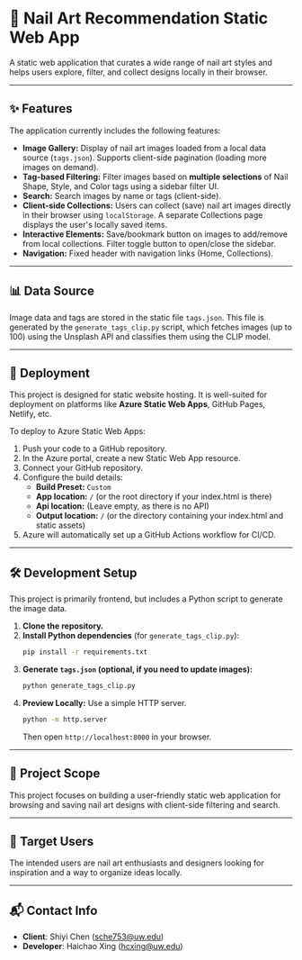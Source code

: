 # 💅 Nail Art Recommendation Static Web App

A static web application that curates a wide range of nail art styles and helps users explore, filter, and collect designs locally in their browser.

---

## ✨ Features

The application currently includes the following features:

- **Image Gallery:** Display of nail art images loaded from a local data source (`tags.json`). Supports client-side pagination (loading more images on demand).
- **Tag-based Filtering:** Filter images based on **multiple selections** of Nail Shape, Style, and Color tags using a sidebar filter UI.
- **Search:** Search images by name or tags (client-side).
- **Client-side Collections:** Users can collect (save) nail art images directly in their browser using `localStorage`. A separate Collections page displays the user's locally saved items.
- **Interactive Elements:** Save/bookmark button on images to add/remove from local collections. Filter toggle button to open/close the sidebar.
- **Navigation:** Fixed header with navigation links (Home, Collections).

---

## 📊 Data Source

Image data and tags are stored in the static file `tags.json`. This file is generated by the `generate_tags_clip.py` script, which fetches images (up to 100) using the Unsplash API and classifies them using the CLIP model.

---

## 🚀 Deployment

This project is designed for static website hosting. It is well-suited for deployment on platforms like **Azure Static Web Apps**, GitHub Pages, Netlify, etc.

To deploy to Azure Static Web Apps:

1.  Push your code to a GitHub repository.
2.  In the Azure portal, create a new Static Web App resource.
3.  Connect your GitHub repository.
4.  Configure the build details:
    *   **Build Preset:** `Custom`
    *   **App location:** `/` (or the root directory if your index.html is there)
    *   **Api location:** (Leave empty, as there is no API)
    *   **Output location:** `/` (or the directory containing your index.html and static assets)
5.  Azure will automatically set up a GitHub Actions workflow for CI/CD.

---

## 🛠 Development Setup

This project is primarily frontend, but includes a Python script to generate the image data.

1.  **Clone the repository.**
2.  **Install Python dependencies** (for `generate_tags_clip.py`):
    ```bash
    pip install -r requirements.txt
    ```
3.  **Generate `tags.json` (optional, if you need to update images):**
    ```bash
    python generate_tags_clip.py
    ```
4.  **Preview Locally:** Use a simple HTTP server.
    ```bash
    python -m http.server
    ```
    Then open `http://localhost:8000` in your browser.

---

## 📌 Project Scope

This project focuses on building a user-friendly static web application for browsing and saving nail art designs with client-side filtering and search.

---

## 👤 Target Users

The intended users are nail art enthusiasts and designers looking for inspiration and a way to organize ideas locally. 

---

## 📬 Contact Info

- **Client**: Shiyi Chen (sche753@uw.edu)
- **Developer**: Haichao Xing (hcxing@uw.edu) 